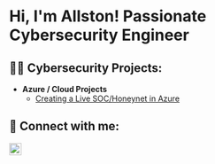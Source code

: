 <h1>Hi, I'm Allston! Passionate Cybersecurity Engineer</h1>

<h2>👨‍💻 Cybersecurity Projects:</h2>

- <b>Azure / Cloud Projects</b>
  - [Creating a Live SOC/Honeynet in Azure](https://github.com/Allstonation/AzureSOC)


<h2> 🤳 Connect with me:</h2>


[<img align="left" alt="AllstonDykes | LinkedIn" width="22px" src="https://cdn.jsdelivr.net/npm/simple-icons@v3/icons/linkedin.svg" />][linkedin]


[linkedin]: https://www.linkedin.com/in/allstond/
